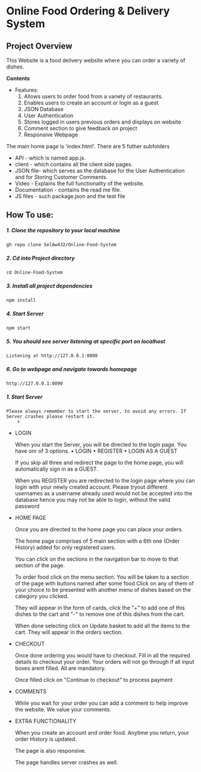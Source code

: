 # Online Food Ordering & Delivery System

## Project Overview

This Website is a food delivery website where you can order a variety of dishes.

**Contents**

- Features:
    1. Allows users to order food from a variety of restaurants.
    2. Enables users to create an account or login as a guest
    3. JSON Database 
    4. User Authentication 
    5. Stores logged in users previous orders and displays on website
    6. Comment section to give feedback on project
    7. Responsive Webpage

The main home page is 'index.html'.  There are 5 futher subfolders
+ API - which is named app.js.
+ client - which contains all the client side pages. 
+ JSON file- which serves as the database for the User Authentication and for Storing Customer Comments. 
+ Video  - Explains the full functionality of the website.
+ Documentation - contains the read me file. 
+ JS files - such package.json and the test file

## How To use:

##### 1. Clone the repository to your local machine
    gh repo clone SelAw432/Online-Food-System
    
##### 2. Cd into Project directory
    cd Online-Food-System

##### 3. Install all project dependencies
    npm install

##### 4. Start Server 
    npm start
    
##### 5. You should see server listening at specific port on localhost
    Listening at http://127.0.0.1:8090

##### 6. Go to webpage and navigate towards homepage
    http://127.0.0.1:8090

##### 1. Start Server

    Please always remember to start the server, to avoid any errors. If Server crashes please restart it.
        +    

+ LOGIN

    When you start the Server, you will be directed to the login page. You have onr of 3 options. 
    • LOGIN
    • REGISTER
    • LOGIN AS A GUEST

    If you skip all three and redirect the page to the home page, you will automatically sign in as a GUEST.

    When you REGISTER you are redirected to the login page where you can login with your newly created account.
    Please tryout different usernames as a username already used would not be accepted into the database hence you may 
    not be able to login, without the valid password
    
+ HOME PAGE 

    Once you are directed to the home page you can place your orders.

    The home page comprises of 5 main section with a 6th one (Order History) added for only registered users.

    You can click on the sections in the navigation bar to move to that section of the page.

    To order food click on the menu section.
    You will be taken to a section of the page with buttons named after some food
    Click on any of them of your choice to be presented with another menu of dishes based on the category 
    you clicked.

    They will appear in the form of cards, click the "+" to add one of this dishes to the cart and "-" to 
    remove one of this dishes from the cart.

    When done selecting click on Update basket to add all the items to the cart. They will appear in the orders section.

+ CHECKOUT

    Once done ordering you would have to checkout. Fill in all the required details to checkout your order. Your orders will not 
    go through if all input boxes arent filled. All are mandatory. 

    Once filled click on "Continue to checkout" to process payment

+ COMMENTS

    While you wait for your order you can add a comment to help improve the website. We value your comments.


+ EXTRA FUNCTIONALITY

    When you create an account and order food. Anytime you return, your order History is updated.

    The page is also responsive.

    The page handles server crashes as well.





    






